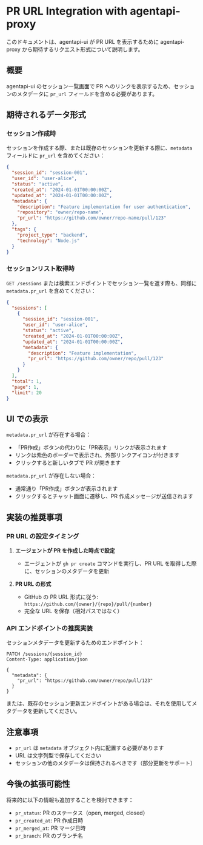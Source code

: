 # PR URL Integration with agentapi-proxy

このドキュメントは、agentapi-ui が PR URL を表示するために agentapi-proxy から期待するリクエスト形式について説明します。

## 概要

agentapi-ui のセッション一覧画面で PR へのリンクを表示するため、セッションのメタデータに `pr_url` フィールドを含める必要があります。

## 期待されるデータ形式

### セッション作成時

セッションを作成する際、または既存のセッションを更新する際に、`metadata` フィールドに `pr_url` を含めてください：

```json
{
  "session_id": "session-001",
  "user_id": "user-alice",
  "status": "active",
  "created_at": "2024-01-01T00:00:00Z",
  "updated_at": "2024-01-01T00:00:00Z",
  "metadata": {
    "description": "Feature implementation for user authentication",
    "repository": "owner/repo-name",
    "pr_url": "https://github.com/owner/repo-name/pull/123"
  },
  "tags": {
    "project_type": "backend",
    "technology": "Node.js"
  }
}
```

### セッションリスト取得時

`GET /sessions` または検索エンドポイントでセッション一覧を返す際も、同様に `metadata.pr_url` を含めてください：

```json
{
  "sessions": [
    {
      "session_id": "session-001",
      "user_id": "user-alice",
      "status": "active",
      "created_at": "2024-01-01T00:00:00Z",
      "updated_at": "2024-01-01T00:00:00Z",
      "metadata": {
        "description": "Feature implementation",
        "pr_url": "https://github.com/owner/repo/pull/123"
      }
    }
  ],
  "total": 1,
  "page": 1,
  "limit": 20
}
```

## UI での表示

`metadata.pr_url` が存在する場合：
- 「PR作成」ボタンの代わりに「PR表示」リンクが表示されます
- リンクは紫色のボーダーで表示され、外部リンクアイコンが付きます
- クリックすると新しいタブで PR が開きます

`metadata.pr_url` が存在しない場合：
- 通常通り「PR作成」ボタンが表示されます
- クリックするとチャット画面に遷移し、PR 作成メッセージが送信されます

## 実装の推奨事項

### PR URL の設定タイミング

1. **エージェントが PR を作成した時点で設定**
   - エージェントが `gh pr create` コマンドを実行し、PR URL を取得した際に、セッションのメタデータを更新

2. **PR URL の形式**
   - GitHub の PR URL 形式に従う: `https://github.com/{owner}/{repo}/pull/{number}`
   - 完全な URL を保存（相対パスではなく）

### API エンドポイントの推奨実装

セッションメタデータを更新するためのエンドポイント：

```
PATCH /sessions/{session_id}
Content-Type: application/json

{
  "metadata": {
    "pr_url": "https://github.com/owner/repo/pull/123"
  }
}
```

または、既存のセッション更新エンドポイントがある場合は、それを使用してメタデータを更新してください。

## 注意事項

- `pr_url` は `metadata` オブジェクト内に配置する必要があります
- URL は文字列型で保存してください
- セッションの他のメタデータは保持されるべきです（部分更新をサポート）

## 今後の拡張可能性

将来的に以下の情報も追加することを検討できます：

- `pr_status`: PR のステータス（open, merged, closed）
- `pr_created_at`: PR 作成日時
- `pr_merged_at`: PR マージ日時
- `pr_branch`: PR のブランチ名